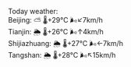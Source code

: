 Today weather:  
Beijing: ⛅️  🌡️+29°C 🌬️↙7km/h  
Tianjin: 🌦   🌡️+26°C 🌬️↑4km/h  
Shijiazhuang: 🌦   🌡️+27°C 🌬️←7km/h  
Tangshan: 🌦   🌡️+28°C 🌬️↖15km/h  
